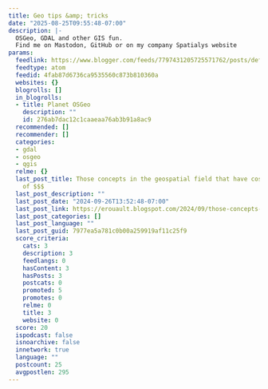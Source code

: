 ```yaml
---
title: Geo tips &amp; tricks
date: "2025-08-25T09:55:48-07:00"
description: |-
  OSGeo, GDAL and other GIS fun.
  Find me on Mastodon, GitHub or on my company Spatialys website
params:
  feedlink: https://www.blogger.com/feeds/7797431205725571762/posts/default
  feedtype: atom
  feedid: 4fab87d6736ca9535560c873b810360a
  websites: {}
  blogrolls: []
  in_blogrolls:
  - title: Planet OSGeo
    description: ""
    id: 276ab7dac12c1caaeaa76ab3b91a8ac9
  recommended: []
  recommender: []
  categories:
  - gdal
  - osgeo
  - qgis
  relme: {}
  last_post_title: Those concepts in the geospatial field that have cost us millions
    of $$$
  last_post_description: ""
  last_post_date: "2024-09-26T13:52:48-07:00"
  last_post_link: https://erouault.blogspot.com/2024/09/those-concepts-in-geospatial-field-that.html
  last_post_categories: []
  last_post_language: ""
  last_post_guid: 7977ea5a781c0b00a259919af11c25f9
  score_criteria:
    cats: 3
    description: 3
    feedlangs: 0
    hasContent: 3
    hasPosts: 3
    postcats: 0
    promoted: 5
    promotes: 0
    relme: 0
    title: 3
    website: 0
  score: 20
  ispodcast: false
  isnoarchive: false
  innetwork: true
  language: ""
  postcount: 25
  avgpostlen: 295
---
```

